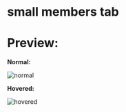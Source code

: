 # small members tab
# Preview:
**Normal:**

![normal](http://i.imgur.com/cmMHvCD.png)

**Hovered:**

![hovered](http://i.imgur.com/fw0iEZd.png)
